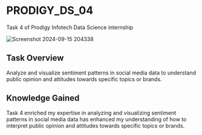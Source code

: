 # PRODIGY_DS_04
Task 4 of Prodigy Infotech Data Science internship

![Screenshot 2024-09-15 204338](https://github.com/user-attachments/assets/1ba98005-88e0-4380-b236-c0ed03a87c47)

## Task Overview

Analyze and visualize sentiment patterns in social media data to understand public opinion and attitudes towards specific topics or brands.

## Knowledge Gained

Task 4 enriched my expertise in analyzing and visualizing sentiment patterns in social media data has enhanced my understanding of how to interpret public opinion and attitudes towards specific topics or brands.
